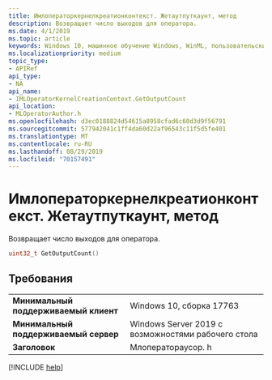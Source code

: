 ```yaml
---
title: Имлоператоркернелкреатионконтекст. Жетаутпуткаунт, метод
description: Возвращает число выходов для оператора.
ms.date: 4/1/2019
ms.topic: article
keywords: Windows 10, машинное обучение Windows, WinML, пользовательские операторы, Жетаутпуткаунт
ms.localizationpriority: medium
topic_type:
- APIRef
api_type:
- NA
api_name:
- IMLOperatorKernelCreationContext.GetOutputCount
api_location:
- MLOperatorAuthor.h
ms.openlocfilehash: d3ec0188824d54615a8958cfad6c60d3d9f56791
ms.sourcegitcommit: 577942041c1ff4da60d22af96543c11f5d5fe401
ms.translationtype: MT
ms.contentlocale: ru-RU
ms.lasthandoff: 08/29/2019
ms.locfileid: "70157491"
---
```

# <a name="imloperatorkernelcreationcontextgetoutputcount-method"></a>Имлоператоркернелкреатионконтекст. Жетаутпуткаунт, метод

Возвращает число выходов для оператора.

```cpp
uint32_t GetOutputCount()
```

## <a name="requirements"></a>Требования

| | |
|-|-|
| **Минимальный поддерживаемый клиент** | Windows 10, сборка 17763 |
| **Минимальный поддерживаемый сервер** | Windows Server 2019 с возможностями рабочего стола |
| **Заголовок** | Млоператораусор. h |

[!INCLUDE [help](../../includes/get-help.md)]

